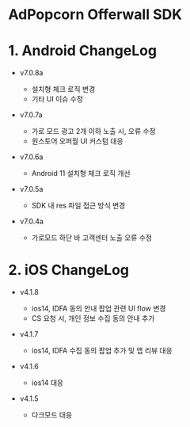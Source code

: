 # AdPopcorn Offerwall SDK
  # 1. Android ChangeLog
  - v7.0.8a
    * 설치형 체크 로직 변경
    * 기타 UI 이슈 수정
    
  - v7.0.7a
    * 가로 모드 광고 2개 이하 노출 시, 오류 수정
    * 원스토어 오퍼월 UI 커스텀 대응

  - v7.0.6a
    * Android 11 설치형 체크 로직 개선

  - v7.0.5a
    * SDK 내 res 파일 접근 방식 변경
  
  - v7.0.4a
    * 가로모드 하단 바 고객센터 노출 오류 수정

  # 2. iOS ChangeLog
  - v4.1.8
    * ios14, IDFA 동의 안내 팝업 관련 UI flow 변경
    * CS 요청 시, 개인 정보 수집 동의 안내 추가
    
  - v4.1.7
    * ios14, IDFA 수집 동의 팝업 추가 및 앱 리뷰 대응
    
  - v4.1.6
    * ios14 대응
    
  - v4.1.5
    * 다크모드 대응
